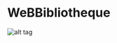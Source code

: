 # WeBBibliotheque
![alt tag](https://user-images.githubusercontent.com/52196263/89809820-65c2b000-db3c-11ea-9f92-b23034f32399.PNG)
